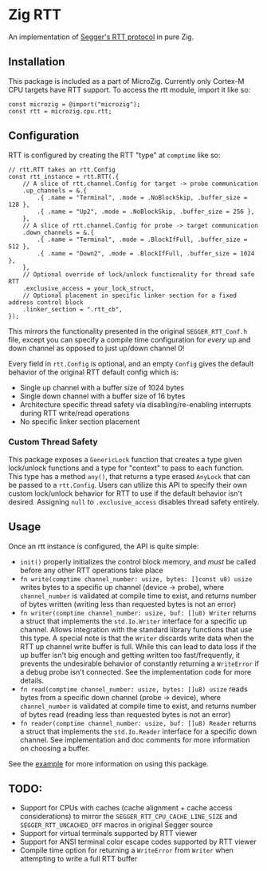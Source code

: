 # Zig RTT

An implementation of [Segger's RTT protocol](https://wiki.segger.com/RTT) in pure Zig.

## Installation

This package is included as a part of MicroZig. Currently only Cortex-M CPU targets have RTT support. To access the
rtt module, import it like so:
``` Zig
const microzig = @import("microzig");
const rtt = microzig.cpu.rtt;
```

## Configuration

RTT is configured by creating the RTT "type" at `comptime` like so:
```Zig
// rtt.RTT takes an rtt.Config
const rtt_instance = rtt.RTT(.{
    // A slice of rtt.channel.Config for target -> probe communication
    .up_channels = &.{
        .{ .name = "Terminal", .mode = .NoBlockSkip, .buffer_size = 128 },
        .{ .name = "Up2", .mode = .NoBlockSkip, .buffer_size = 256 },
    },
    // A slice of rtt.channel.Config for probe -> target communication
    .down_channels = &.{
        .{ .name = "Terminal", .mode = .BlockIfFull, .buffer_size = 512 },
        .{ .name = "Down2", .mode = .BlockIfFull, .buffer_size = 1024 },
    },
    // Optional override of lock/unlock functionality for thread safe RTT
    .exclusive_access = your_lock_struct,
    // Optional placement in specific linker section for a fixed address control block
    .linker_section = ".rtt_cb",
});
```

This mirrors the functionality presented in the original `SEGGER_RTT_Conf.h` file, except you
can specify a compile time configuration for _every_ up and down channel as opposed to just
up/down channel 0!

Every field in `rtt.Config` is optional, and an empty `Config` gives the default behavior of the
original RTT default config which is:
- Single up channel with a buffer size of 1024 bytes
- Single down channel with a buffer size of 16 bytes
- Architecture specific thread safety via disabling/re-enabling interrupts during RTT write/read operations
- No specific linker section placement

### Custom Thread Safety

This package exposes a `GenericLock` function that creates a type given lock/unlock functions and a type for "context" to pass
to each function. This type has a method `any()`, that returns a type erased `AnyLock` that can be passed to a `rtt.Config`.
Users can utilize this API to specify their own custom lock/unlock behavior for RTT to use if the default behavior isn't desired.
Assigning `null` to `.exclusive_access` disables thread safety entirely.

## Usage

Once an rtt instance is configured, the API is quite simple:
- `init()` properly initializes the control block memory, and _must_ be called before any other RTT operations take place
- `fn write(comptime channel_number: usize, bytes: []const u8) usize` writes bytes to a specific up channel
(device -> probe), where `channel_number` is validated at compile time to exist, and returns number of bytes written
(writing less than requested bytes is not an error)
- `fn writer(comptime channel_number: usize, buf: []u8) Writer` returns a struct that implements the `std.Io.Writer`
interface for a specific up channel. Allows integration with the standard library functions that use this type.
A special note is that the `Writer` discards write data when the RTT up channel write buffer is full. While this can
lead to data loss if the up buffer isn't big enough and getting written too fast/frequently, it prevents the
undesirable behavior of constantly returning a `WriteError` if a debug probe isn't connected. See the implementation
code for more details.
- `fn read(comptime channel_number: usize, bytes: []u8) usize` reads bytes from a specific down channel
(probe -> device), where `channel_number` is validated at compile time to exist, and returns number of bytes read
(reading less than requested bytes is not an error)
- `fn reader(comptime channel_number: usize, buf: []u8) Reader` returns a struct that implements the `std.Io.Reader`
interface for a specific down channel. See implementation and doc comments for more information on choosing a buffer. 

See the [example](../../examples/raspberrypi/rp2xxx/src/rtt_log.zig) for more information on using this package.

## TODO:
- Support for CPUs with caches (cache alignment + cache access considerations) to mirror the
`SEGGER_RTT_CPU_CACHE_LINE_SIZE` and `SEGGER_RTT_UNCACHED_OFF` macros in original Segger source
- Support for virtual terminals supported by RTT viewer
- Support for ANSI terminal color escape codes supported by RTT viewer
- Compile time option for returning a `WriteError` from `Writer` when attempting to write a full RTT buffer